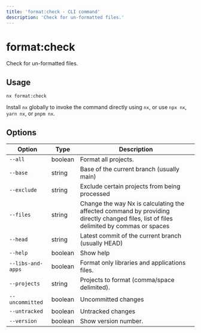 ```yaml
---
title: 'format:check - CLI command'
description: 'Check for un-formatted files.'
---
```


# format:check

Check for un-formatted files.

## Usage

```shell
nx format:check
```

Install `nx` globally to invoke the command directly using `nx`, or use `npx nx`, `yarn nx`, or `pnpm nx`.

## Options

| Option            | Type    | Description                                                                                                                            |
| ----------------- | ------- | -------------------------------------------------------------------------------------------------------------------------------------- |
| `--all`           | boolean | Format all projects.                                                                                                                   |
| `--base`          | string  | Base of the current branch (usually main)                                                                                              |
| `--exclude`       | string  | Exclude certain projects from being processed                                                                                          |
| `--files`         | string  | Change the way Nx is calculating the affected command by providing directly changed files, list of files delimited by commas or spaces |
| `--head`          | string  | Latest commit of the current branch (usually HEAD)                                                                                     |
| `--help`          | boolean | Show help                                                                                                                              |
| `--libs-and-apps` | boolean | Format only libraries and applications files.                                                                                          |
| `--projects`      | string  | Projects to format (comma/space delimited).                                                                                            |
| `--uncommitted`   | boolean | Uncommitted changes                                                                                                                    |
| `--untracked`     | boolean | Untracked changes                                                                                                                      |
| `--version`       | boolean | Show version number.                                                                                                                   |
